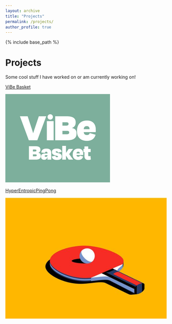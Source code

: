 ```yaml
---
layout: archive
title: "Projects"
permalink: /projects/
author_profile: true
---
```


{% include base_path %}

# Projects

Some cool stuff I have worked on or am currently working on!

[ViBe Basket](vibebasket.md)

![vibebasket.png](/images/vibebasket3.png)

[HyperEntropicPingPong](hepp.md)

![hepp.jpg](/images/hepp.jpg)

